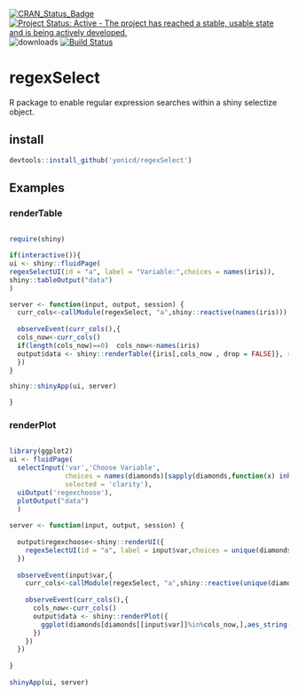 [![CRAN\_Status\_Badge](https://www.r-pkg.org/badges/version/regexSelect)](https://cran.r-project.org/package=regexSelect)
[![Project Status: Active - The project has reached a stable, usable state and is being actively developed.](http://www.repostatus.org/badges/0.1.0/active.svg)](http://www.repostatus.org/#active) 
![downloads](http://cranlogs.r-pkg.org/badges/regexSelect)
[![Build Status](https://travis-ci.org/yonicd/regexSelect.svg?branch=master)](https://travis-ci.org/yonicd/regexSelect)

# regexSelect
R package to enable regular expression searches within a shiny selectize object.

## install
```r
devtools::install_github('yonicd/regexSelect')
```

## Examples

### renderTable

```r

require(shiny)

if(interactive()){
ui <- shiny::fluidPage(
regexSelectUI(id = "a", label = "Variable:",choices = names(iris)),
shiny::tableOutput("data")
)

server <- function(input, output, session) {
  curr_cols<-callModule(regexSelect, "a",shiny::reactive(names(iris)))
  
  observeEvent(curr_cols(),{
  cols_now<-curr_cols()
  if(length(cols_now)==0)  cols_now<-names(iris)
  output$data <- shiny::renderTable({iris[,cols_now , drop = FALSE]}, rownames = TRUE)
  })
}

shiny::shinyApp(ui, server)

}
```

### renderPlot

```r

library(ggplot2)
ui <- fluidPage(
  selectInput('var','Choose Variable',
              choices = names(diamonds)[sapply(diamonds,function(x) inherits(x,c('character','factor')))],
              selected = 'clarity'),
  uiOutput('regexchoose'),
  plotOutput("data")
  )
  
server <- function(input, output, session) {
  
  output$regexchoose<-shiny::renderUI({
    regexSelectUI(id = "a", label = input$var,choices = unique(diamonds[[input$var]]))
  })
  
  observeEvent(input$var,{
    curr_cols<-callModule(regexSelect, "a",shiny::reactive(unique(diamonds[[input$var]])))
    
    observeEvent(curr_cols(),{
      cols_now<-curr_cols()
      output$data <- shiny::renderPlot({
        ggplot(diamonds[diamonds[[input$var]]%in%cols_now,],aes_string(x='table',y='carat',colour=input$var))+geom_point()
      })
    })    
  })
  
}
  
shinyApp(ui, server)
```
